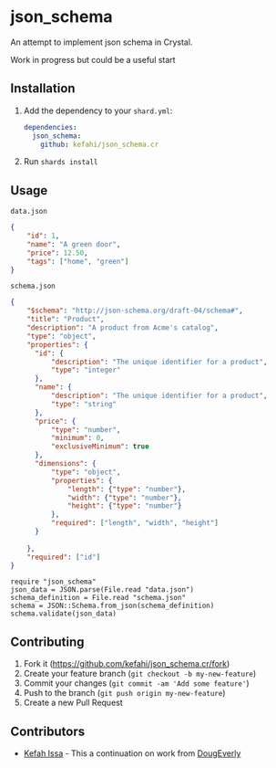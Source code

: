 # json_schema

An attempt to implement json schema in Crystal.

Work in progress but could be a useful start

## Installation

1. Add the dependency to your `shard.yml`:

   ```yaml
   dependencies:
     json_schema:
       github: kefahi/json_schema.cr
   ```

2. Run `shards install`

## Usage

`data.json`
```json
{
    "id": 1,
    "name": "A green door",
    "price": 12.50,
    "tags": ["home", "green"]
}
```

`schema.json`
```json
{
    "$schema": "http://json-schema.org/draft-04/schema#",
    "title": "Product",
    "description": "A product from Acme's catalog",
    "type": "object",
    "properties": {
      "id": {
          "description": "The unique identifier for a product",
          "type": "integer"
      },
      "name": {
          "description": "The unique identifier for a product",
          "type": "string"
      },
      "price": {
          "type": "number",
          "minimum": 0,
          "exclusiveMinimum": true
      },
      "dimensions": {
          "type": "object",
          "properties": {
              "length": {"type": "number"},
              "width": {"type": "number"},
              "height": {"type": "number"}
          },
          "required": ["length", "width", "height"]
      }
			
    },
    "required": ["id"]
}
```

```crystal
require "json_schema"
json_data = JSON.parse(File.read "data.json") 
schema_definition = File.read "schema.json"
schema = JSON::Schema.from_json(schema_definition)
schema.validate(json_data)
```

## Contributing

1. Fork it (<https://github.com/kefahi/json_schema.cr/fork>)
2. Create your feature branch (`git checkout -b my-new-feature`)
3. Commit your changes (`git commit -am 'Add some feature'`)
4. Push to the branch (`git push origin my-new-feature`)
5. Create a new Pull Request

## Contributors

- [Kefah Issa](https://github.com/kefahi) - This a continuation on work from [DougEverly](https://github.com/DougEverly/json_schema.cr)
